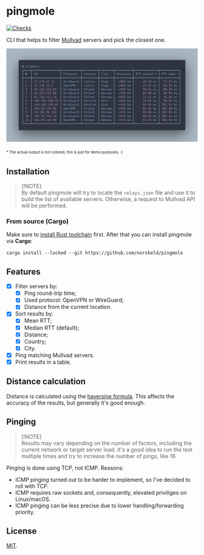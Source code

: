 # pingmole

[![Checks](https://img.shields.io/github/actions/workflow/status/norskeld/pingmole/checks.yml?style=flat-square&colorA=22272d&colorB=22272d&label=checks)](https://github.com/norskeld/pingmole/actions/workflows/checks.yml)

CLI that helps to filter [Mullvad] servers and pick the closest one.

![Results example](/.github/assets/results.png)

<sup><sub>* The actual output is not colored, this is just for demo purposes. :)</sub></sup>

## Installation

> [!NOTE]\
> By default pingmole will try to locate the `relays.json` file and use it to build the list of available servers. Otherwise, a request to Mullvad API will be performed.

### From source (Cargo)

Make sure to [install Rust toolchain][rust-toolchain] first. After that you can install pingmole via **Cargo**:

```shell
cargo install --locked --git https://github.com/norskeld/pingmole
```

## Features

- [x] Filter servers by:
  - [x] Ping round-trip time;
  - [x] Used protocol: OpenVPN or WireGuard;
  - [x] Distance from the current location.
- [x] Sort results by:
  - [x] Mean RTT;
  - [x] Median RTT (default);
  - [x] Distance;
  - [x] Country;
  - [x] City.
- [x] Ping matching Mullvad servers.
- [x] Print results in a table.

## Distance calculation

Distance is calculated using the [haversine formula][haversine]. This affects the accuracy of the results, but generally it's good enough.

## Pinging

> [!NOTE]\
> Results may vary depending on the number of factors, including the current network or target server load. It's a good idea to run the test multiple times and try to increase the number of pings, like 16.

Pinging is done using TCP, not ICMP. Reasons:

- ICMP pinging turned out to be harder to implement, so I've decided to roll with TCP.
- ICMP requires raw sockets and, consequently, elevated priviliges on Linux/macOS.
- ICMP pinging can be less precise due to lower handling/forwarding priority.

## License

[MIT](LICENSE).

<!-- Links. -->

[mullvad]: https://mullvad.net
[rust-toolchain]: https://rust-lang.org/tools/install
[haversine]: https://en.wikipedia.org/wiki/Haversine_formula

